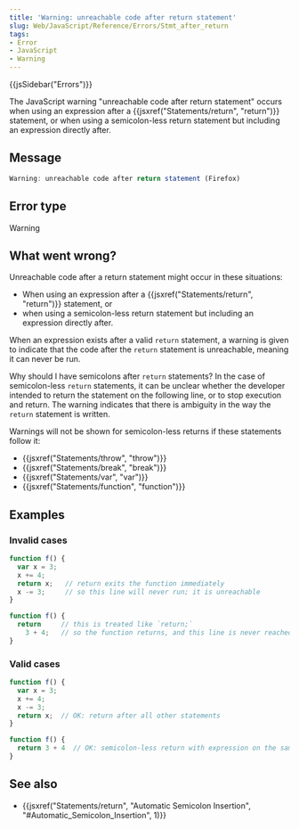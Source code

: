 ```yaml
---
title: 'Warning: unreachable code after return statement'
slug: Web/JavaScript/Reference/Errors/Stmt_after_return
tags:
- Error
- JavaScript
- Warning
---
```

{{jsSidebar("Errors")}}

The JavaScript warning "unreachable code after return statement" occurs when
using an expression after a
{{jsxref("Statements/return", "return")}} statement, or when
using a semicolon-less return statement but including an expression directly
after.

## Message

```js
Warning: unreachable code after return statement (Firefox)
```

## Error type

Warning

## What went wrong?

Unreachable code after a return statement might occur in these situations:

*   When using an expression after a
    {{jsxref("Statements/return", "return")}} statement, or
*   when using a semicolon-less return statement but including an expression
    directly after.

When an expression exists after a valid `return` statement, a warning is given
to indicate that the code after the `return` statement is unreachable, meaning
it can never be run.

Why should I have semicolons after `return` statements? In the case of
semicolon-less `return` statements, it can be unclear whether the developer
intended to return the statement on the following line, or to stop execution and
return. The warning indicates that there is ambiguity in the way the `return`
statement is written.

Warnings will not be shown for semicolon-less returns if these statements follow
it:

*   {{jsxref("Statements/throw", "throw")}}
*   {{jsxref("Statements/break", "break")}}
*   {{jsxref("Statements/var", "var")}}
*   {{jsxref("Statements/function", "function")}}

## Examples

### Invalid cases

```js example-bad
function f() {
  var x = 3;
  x += 4;
  return x;   // return exits the function immediately
  x -= 3;     // so this line will never run; it is unreachable
}

function f() {
  return     // this is treated like `return;`
    3 + 4;   // so the function returns, and this line is never reached
}
```

### Valid cases

```js example-good
function f() {
  var x = 3;
  x += 4;
  x -= 3;
  return x;  // OK: return after all other statements
}

function f() {
  return 3 + 4  // OK: semicolon-less return with expression on the same line
}
```

## See also

*   {{jsxref("Statements/return", "Automatic Semicolon Insertion",
    "#Automatic_Semicolon_Insertion", 1)}}

